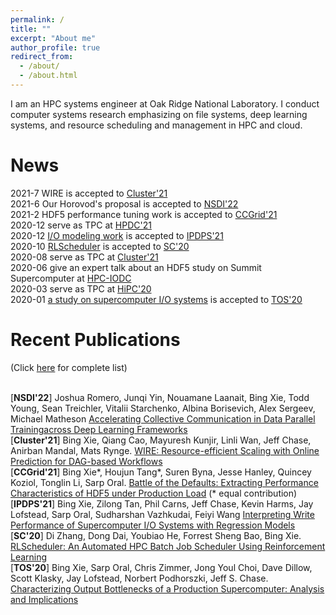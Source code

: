 ```yaml
---
permalink: /
title: ""
excerpt: "About me"
author_profile: true
redirect_from: 
  - /about/
  - /about.html
---
```


I am an HPC systems engineer at Oak Ridge National Laboratory. I conduct computer systems research emphasizing on file systems, deep learning systems, and resource scheduling and management in HPC and cloud. 

News
======
2021-7 WIRE is accepted to [Cluster'21](https://clustercomp.org/2021/program/)
<br>2021-6 Our Horovod's proposal is accepted to [NSDI'22](https://www.usenix.org/conference/nsdi22)
<br>2021-2 HDF5 performance tuning work is accepted to [CCGrid'21](http://cloudbus.org/ccgrid2021/)
<br>2020-12 serve as TPC at [HPDC'21](http://www.hpdc.org/2021/)
<br>2020-12 [I/O modeling work](https://xiexbing.github.io/publication/2021-05-modeling-ipdps21) is accepted to [IPDPS'21](https://www.ipdps.org/)
<br>2020-10 [RLScheduler](https://xiexbing.github.io/publication/2020-11-rlscheduler-sc20) is accepted to [SC'20](https://sc20.supercomputing.org/)
<br>2020-08 serve as TPC at [Cluster'21](https://clustercomp.org/2021/program/)
<br>2020-06 give an expert talk about an HDF5 study on Summit Supercomputer at [HPC-IODC](https://hps.vi4io.org/events/2020/iodc) 
<br>2020-03 serve as TPC at [HiPC'20](https://hipc.org/)
<br>2020-01 [a study on supercomputer I/O systems](https://xiexbing.github.io/publication/2020-01-tos) is accepted to [TOS'20](https://dl.acm.org/journal/tos)

Recent Publications
======
(Click [here](https://xiexbing.github.io/publications/) for complete list)

<br>[<b>NSDI'22</b>] Joshua Romero, Junqi Yin, Nouamane Laanait, Bing Xie, Todd Young, Sean Treichler, Vitalii Starchenko, Albina Borisevich, Alex Sergeev, Michael Matheson [Accelerating Collective Communication in Data Parallel Trainingacross Deep Learning Frameworks](https://xiexbing.github.io/publication/2022-04-acodl-nsdi2022)
<br>[<b>Cluster'21</b>] Bing Xie, Qiang Cao, Mayuresh Kunjir, Linli Wan, Jeff Chase, Anirban Mandal, Mats Rynge. [WIRE: Resource-efficient Scaling with Online Prediction for DAG-based Workflows](https://xiexbing.github.io/publication/2021-09-wire-cluster21)
<br>[<b>CCGrid'21</b>] Bing Xie\*, Houjun Tang\*, Suren Byna, Jesse Hanley, Quincey Koziol, Tonglin Li, Sarp Oral. [Battle of the Defaults: Extracting Performance Characteristics of HDF5 under Production Load](https://xiexbing.github.io/publication/2021-05-hdf5-ccgrid21) (\* equal contribution)
<br>[<b>IPDPS'21</b>] Bing Xie, Zilong Tan, Phil Carns, Jeff Chase, Kevin Harms, Jay Lofstead, Sarp Oral, Sudharshan Vazhkudai, Feiyi Wang [Interpreting Write Performance of Supercomputer I/O Systems with Regression Models](https://xiexbing.github.io/publication/2021-05-modeling-ipdps21)
<br>[<b>SC'20</b>] Di Zhang, Dong Dai, Youbiao He, Forrest Sheng Bao, Bing Xie. [RLScheduler: An Automated HPC Batch Job Scheduler Using Reinforcement Learning](https://xiexbing.github.io/publication/2020-11-rlscheduler-sc20)
<br>[<b>TOS'20</b>] Bing Xie, Sarp Oral, Chris Zimmer, Jong Youl Choi, Dave Dillow, Scott Klasky, Jay Lofstead, Norbert Podhorszki, Jeff S. Chase. [Characterizing Output Bottlenecks of a Production Supercomputer: Analysis and Implications](https://xiexbing.github.io/publication/2020-01-tos)
